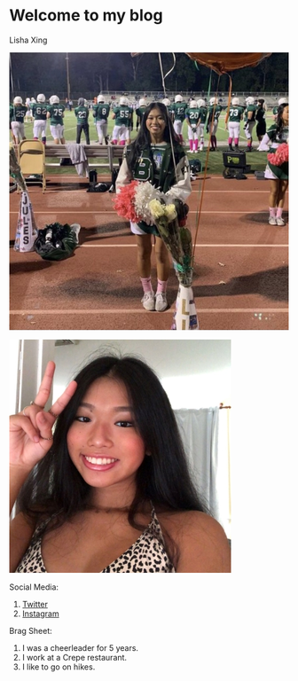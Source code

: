 # Welcome to my blog

Lisha Xing
 
![Lisha](https://github.com/lishaxing/github-pages-with-jekyll/blob/master/image0%20(6).jpeg)

![lishie](https://github.com/lishaxing/github-pages-with-jekyll/blob/e048591936db573e22cca5f69fd415990d1d0e62/lishie.jpeg)

Social Media:
1. [Twitter](https://twitter.com/LishaXing/)
2. [Instagram](https://www.instagram.com/lishaaxing/)

Brag Sheet:
1. I was a cheerleader for 5 years.
2. I work at a Crepe restaurant.
3. I like to go on hikes.
